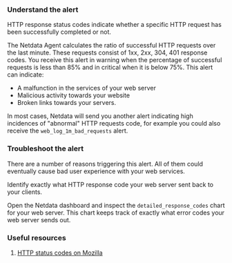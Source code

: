 ### Understand the alert

HTTP response status codes indicate whether a specific HTTP request has been successfully completed or not.

The Netdata Agent calculates the ratio of successful HTTP requests over the last minute. These requests consist of 1xx, 2xx, 304, 401 response codes. You receive this alert in warning when the percentage of successful requests is less than 85% and in critical when it is below 75%. This alert can indicate:

- A malfunction in the services of your web server
- Malicious activity towards your website
- Broken links towards your servers.

In most cases, Netdata will send you another alert indicating high incidences of "abnormal" HTTP requests code, for example you could also receive the `web_log_1m_bad_requests` alert.

### Troubleshoot the alert

There are a number of reasons triggering this alert. All of them could eventually cause bad user experience with your web services.

Identify exactly what HTTP response code your web server sent back to your clients. 

Open the Netdata dashboard and inspect the `detailed_response_codes` chart for your web server. This chart keeps track of exactly what error codes your web server sends out.

### Useful resources

1. [HTTP status codes on Mozilla](https://developer.mozilla.org/en-US/docs/Web/HTTP/Status)